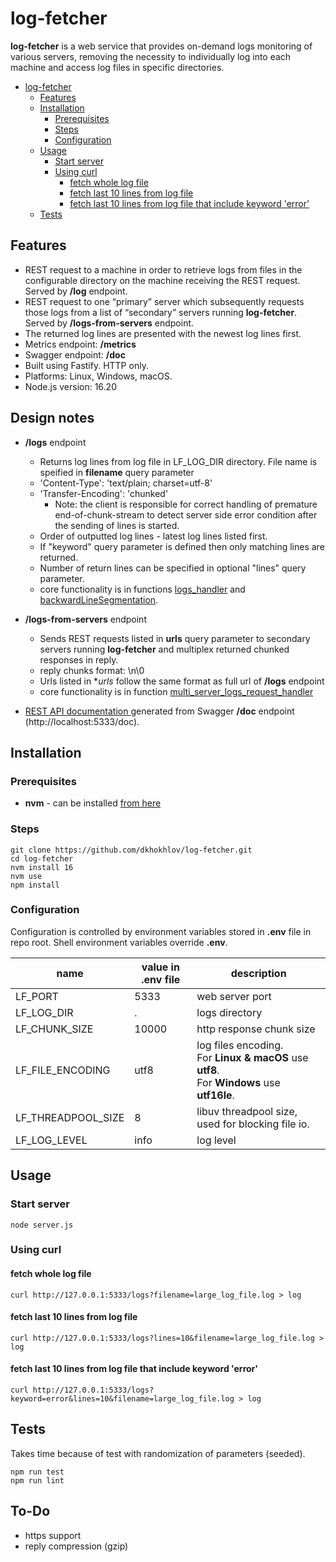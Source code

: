 # log-fetcher

**log-fetcher** is a web service that provides on-demand logs monitoring of various servers, removing the necessity to
individually log into each machine and access log files in specific directories.

<!-- TOC -->
* [log-fetcher](#log-fetcher)
  * [Features](#features)
  * [Installation](#installation)
    * [Prerequisites](#prerequisites)
    * [Steps](#steps)
    * [Configuration](#configuration)
  * [Usage](#usage)
    * [Start server](#start-server)
    * [Using curl](#using-curl)
      * [fetch whole log file](#fetch-whole-log-file)
      * [fetch last 10 lines from log file](#fetch-last-10-lines-from-log-file)
      * [fetch last 10 lines from log file that include keyword 'error'](#fetch-last-10-lines-from-log-file-that-include-keyword--error)
  * [Tests](#tests)
<!-- TOC -->

## Features

- REST request to a machine in order to retrieve logs from files in the configurable directory on the machine receiving
  the REST request. Served by **/log** endpoint.
- REST request to one “primary” server which subsequently requests those logs from a list of “secondary” servers running **log-fetcher**. Served by **/logs-from-servers** endpoint.
- The returned log lines are presented with the newest log lines first.
- Metrics endpoint: **/metrics**
- Swagger endpoint: **/doc**
- Built using Fastify. HTTP only.
- Platforms: Linux, Windows, macOS.
- Node.js version: 16.20

## Design notes
- **/logs** endpoint
  - Returns log lines from log file in LF_LOG_DIR directory. File name is speified in **filename** query parameter  
  - 'Content-Type': 'text/plain; charset=utf-8'
  - 'Transfer-Encoding': 'chunked'
    - Note: the client is responsible for correct handling of premature end-of-chunk-stream to detect server side error condition after the sending of lines is started.
  - Order of outputted log lines - latest log lines listed first.
  - If "keyword" query parameter is defined then only matching lines are returned.
  - Number of return lines can be specified in optional "lines" query parameter.
  - core functionality is in functions [logs_handler](https://github.com/dkhokhlov/log-fetcher/blob/master/logs_handler.js#L9) and [backwardLineSegmentation](https://github.com/dkhokhlov/log-fetcher/blob/master/utils.js#L66).

- **/logs-from-servers** endpoint
  - Sends REST requests listed in **urls** query parameter to secondary servers running **log-fetcher** and multiplex returned chunked responses in reply.
  - reply chunks format:  <url>\n<chunk>\0
  - Urls listed in **urls* follow the same format as full url of **/logs** endpoint
  - core functionality is in function [multi_server_logs_request_handler](https://github.com/dkhokhlov/log-fetcher/blob/master/routes.js#L119)

- [REST API documentation ](doc/REST-API.md)generated from Swagger **/doc** endpoint (http://localhost:5333/doc).

## Installation

### Prerequisites

- **nvm** - can be installed [from here](https://github.com/nvm-sh/nvm#install--update-script)

### Steps

```
git clone https://github.com/dkhokhlov/log-fetcher.git
cd log-fetcher
nvm install 16
nvm use
npm install
```

### Configuration

Configuration is controlled by environment variables stored in **.env** file in repo root. Shell environment variables override **.env**.

| name               | value in .env  file | description                                                                                      |
|--------------------|---------------------|--------------------------------------------------------------------------------------------------|
| LF_PORT            | 5333                | web server port                                                                                  |
| LF_LOG_DIR         | .                   | logs directory                                                                                   |
| LF_CHUNK_SIZE      | 10000               | http response chunk size                                                                         |
| LF_FILE_ENCODING   | utf8                | log files encoding.<br/>For **Linux & macOS** use **utf8**.<br/>For **Windows** use **utf16le**. |
| LF_THREADPOOL_SIZE | 8                   | libuv threadpool size, used for blocking file io.                                                |
| LF_LOG_LEVEL       | info                | log level                                                                                        |

## Usage

### Start server

```
node server.js
```

### Using curl

#### fetch whole log file

```angular2html
curl http://127.0.0.1:5333/logs?filename=large_log_file.log > log
```

#### fetch last 10 lines from log file

```angular2html
curl http://127.0.0.1:5333/logs?lines=10&filename=large_log_file.log > log
```

#### fetch last 10 lines from log file that include keyword 'error'

```angular2html
curl http://127.0.0.1:5333/logs?keyword=error&lines=10&filename=large_log_file.log > log
```

## Tests

Takes time because of test with randomization of parameters (seeded).

```angular2html
npm run test
npm run lint
```

## To-Do
  - https support
  - reply compression (gzip)
